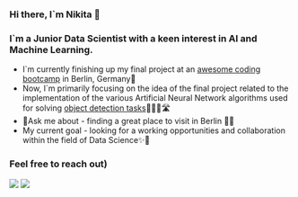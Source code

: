 ### Hi there, I`m Nikita 👾

### I`m a Junior Data Scientist with a keen interest in AI and Machine Learning.

- I`m currently finishing up my final project at an [awesome coding bootcamp](https://www.spiced-academy.com/en) in Berlin, Germany📍
- Now, I`m primarily focusing on the idea of the final project related to the implementation of the various Artificial Neural Network algorithms used for solving [object detection tasks](https://medium.com/data-from-the-trenches/object-detection-with-deep-learning-on-aerial-imagery-2465078db8a9)🕵🏻‍♂️🛣
- 📌Ask me about - finding a great place to visit in Berlin 🙌🏽
- My current goal - looking for a working opportunities and collaboration within the field of Data Science✨🌈

### Feel free to reach out)

<img src="https://github.com/NikitaSmirnov22/git_for_geeks/blob/main/giphy.gif"> <img src="https://github.com/NikitaSmirnov22/git_for_geeks/blob/main/nerd.gif">


